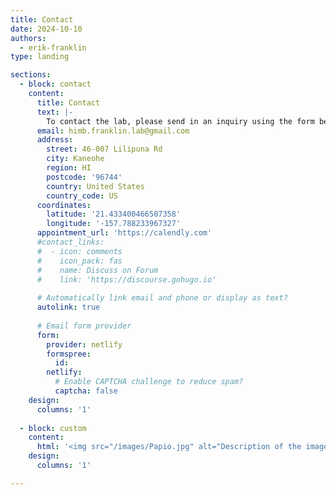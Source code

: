 ```yaml
---
title: Contact
date: 2024-10-10
authors:
  - erik-franklin
type: landing

sections:
  - block: contact
    content:
      title: Contact
      text: |-
        To contact the lab, please send in an inquiry using the form below, or reach out to the email listed below! 
      email: himb.franklin.lab@gmail.com
      address:
        street: 46-007 Lilipuna Rd
        city: Kaneohe
        region: HI
        postcode: '96744'
        country: United States
        country_code: US
      coordinates:
        latitude: '21.433400466507358'
        longitude: '-157.788233967327'
      appointment_url: 'https://calendly.com'
      #contact_links:
      #  - icon: comments
      #    icon_pack: fas
      #    name: Discuss on Forum
      #    link: 'https://discourse.gohugo.io'
    
      # Automatically link email and phone or display as text?
      autolink: true
    
      # Email form provider
      form:
        provider: netlify
        formspree:
          id:
        netlify:
          # Enable CAPTCHA challenge to reduce spam?
          captcha: false
    design:
      columns: '1'
  
  - block: custom
    content:
      html: '<img src="/images/Papio.jpg" alt="Description of the image" style="width:100%;">'
    design:
      columns: '1'

---
```

